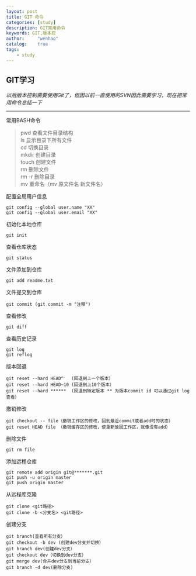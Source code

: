 ```yaml
---
layout: post
title: GIT 命令
categories: [study]
description: GIT常用命令
keywords: GIT,版本控
author:     "wenhao"
catalog:    true
tags:
    - study
---
```


## GIT学习

 *以后版本控制需要使用Git了，但因以前一直使用的SVN因此需要学习，现在把常用命令总结一下*  

--------
常用BASH命令  
> pwd 查看文件目录结构  
  ls  显示目录下所有文件  
  cd  切换目录  
  mkdir 创建目录  
  touch 创建文件    
  rm  删除文件  
  rm -r 删除目录  
  mv 重命名（mv 原文件名 新文件名）  


配置全局用户信息
```
git config --global user.name "XX"  
git config --global user.email "XX"  
```

初始化本地仓库
```
git init
```

查看仓库状态  
```
git status
```

文件添加到仓库  
```
git add readme.txt
```

文件提交到仓库  
```
git commit (git commit -m "注释")
```

查看修改  
```
git diff
```

查看历史记录  
```
git log
git reflog
```

版本回退  
```
git reset --hard HEAD^   (回退到上一个版本）
git reset --hard HEAD~10 (回退到上10个版本）
git reset --hard ******  (回退到特定版本 ** 为版本commit id 可以通过git log查看）
```

撤销修改  
```
git checkout -- file（撤销工作区的修改，回到最近commit或者add时的状态）
git reset HEAD file （撤销缓存区的修改，使重新放回工作区，就像没有add）
```

删除文件  
```
git rm file
```

添加远程仓库  
```
git remote add origin git@*******.git
git push -u origin master
git push origin master
```

从远程库克隆  
```
git clone <git路径>
git clone -b <分支名> <git路径>
```


创建分支  
```
git branch(查看所有分支）
git checkout -b dev (创建dev分支并切换）
git branch dev(创建dev分支）
git checkout dev（切换到dev分支）
git merge dev(合并dev分支到当前分支）
git branch -d dev(删除分支)
```
